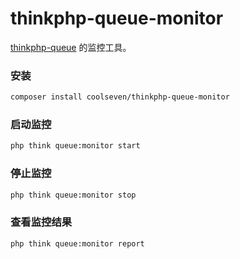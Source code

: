 # thinkphp-queue-monitor

[thinkphp-queue](https://github.com/top-think/think-queue) 的监控工具。

### 安装

```bash
composer install coolseven/thinkphp-queue-monitor
```

### 启动监控

```bash
php think queue:monitor start
```

### 停止监控

```bash
php think queue:monitor stop
```

### 查看监控结果

```bash
php think queue:monitor report
```



